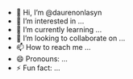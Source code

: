 - 👋 Hi, I’m @daurenonlasyn
- 👀 I’m interested in ...
- 🌱 I’m currently learning ...
- 💞️ I’m looking to collaborate on ...
- 📫 How to reach me ...
- 😄 Pronouns: ...
- ⚡ Fun fact: ...

<!---
daurenonlasyn/daurenonlasyn is a ✨ special ✨ repository because its `README.md` (this file) appears on your GitHub profile.
You can click the Preview link to take a look at your changes.
--->
